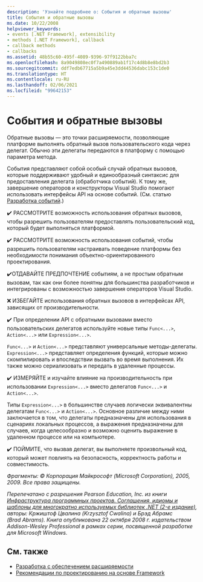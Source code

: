 ```yaml
---
description: 'Узнайте подробнее о: События и обратные вызовы'
title: События и обратные вызовы
ms.date: 10/22/2008
helpviewer_keywords:
- events [.NET Framework], extensibility
- methods [.NET Framework], callback
- callback methods
- callbacks
ms.assetid: 48b55c60-495f-4089-9396-97f9122bba7c
ms.openlocfilehash: 8a9049808ec0f7a490889ab1f17c4d8b8e8bd2b3
ms.sourcegitcommit: ddf7edb67715a5b9a45e3dd44536dabc153c1de0
ms.translationtype: HT
ms.contentlocale: ru-RU
ms.lasthandoff: 02/06/2021
ms.locfileid: "99642153"
---
```

# <a name="events-and-callbacks"></a>События и обратные вызовы

Обратные вызовы — это точки расширяемости, позволяющие платформе выполнять обратный вызов пользовательского кода через делегат. Обычно эти делегаты передаются в платформу с помощью параметра метода.

 События представляют собой особый случай обратных вызовов, которые поддерживают удобный и единообразный синтаксис для предоставления делегата (обработчика событий). К тому же, завершение операторов и конструкторы Visual Studio помогают использовать интерфейсы API на основе событий. (См. статью [Разработка событий](event.md).)

 ✔️ РАССМОТРИТЕ возможность использования обратных вызовов, чтобы разрешить пользователям предоставлять пользовательский код, который будет выполняться платформой.

 ✔️ РАССМОТРИТЕ возможность использования событий, чтобы разрешить пользователям настраивать поведение платформы без необходимости понимания объектно-ориентированного проектирования.

 ✔️ОТДАВАЙТЕ ПРЕДПОЧТЕНИЕ событиям, а не простым обратным вызовам, так как они более понятны для большинства разработчиков и интегрированы с возможностью завершения операторов Visual Studio.

 ❌ ИЗБЕГАЙТЕ использования обратных вызовов в интерфейсах API, зависящих от производительности.

 ✔️ При определении API с обратными вызовами вместо пользовательских делегатов используйте новые типы `Func<...>`, `Action<...>` или `Expression<...>`.

 `Func<...>` и `Action<...>` представляют универсальные методы-делегаты. `Expression<...>` представляет определения функций, которые можно скомпилировать и впоследствии вызвать во время выполнения. Их также можно сериализовать и передать в удаленные процессы.

 ✔️ ИЗМЕРЯЙТЕ и изучайте влияние на производительность при использовании `Expression<...>` вместо делегатов `Func<...>` и `Action<...>`.

 Типы `Expression<...>` в большинстве случаев логически эквивалентны делегатам `Func<...>` и `Action<...>`. Основное различие между ними заключается в том, что делегаты предназначены для использования в сценариях локальных процессов, а выражения предназначены для случаев, когда целесообразно и возможно оценить выражение в удаленном процессе или на компьютере.

 ✔️ ПОЙМИТЕ, что вызвав делегат, вы выполняете произвольный код, который может повлиять на безопасность, корректность работы и совместимость.

 *Фрагменты: &copy; Корпорация Майкрософт (Microsoft Corporation), 2005, 2009. Все права защищены.*

 *Перепечатано с разрешения Pearson Education, Inc. из книги [Инфраструктура программных проектов. Соглашения, идиомы и шаблоны для многократно используемых библиотек .NET (2-е издание)](https://www.informit.com/store/framework-design-guidelines-conventions-idioms-and-9780321545619), авторы: Кржиштоф Цвалина (Krzysztof Cwalina) и Брэд Абрамс (Brad Abrams). Книга опубликована 22 октября 2008 г. издательством Addison-Wesley Professional в рамках серии, посвященной разработке для Microsoft Windows.*

## <a name="see-also"></a>См. также

- [Разработка с обеспечением расширяемости](designing-for-extensibility.md)
- [Рекомендации по проектированию на основе Framework](index.md)
